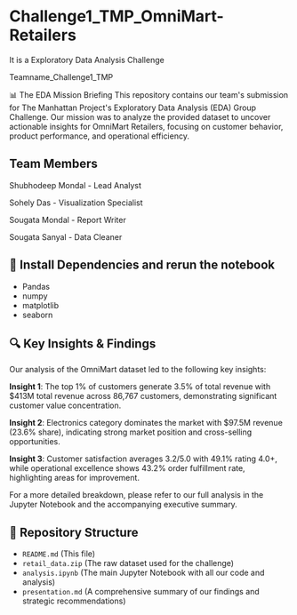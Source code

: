 # Challenge1_TMP_OmniMart-Retailers

It is a Exploratory Data Analysis Challenge

Teamname_Challenge1_TMP

📊 The EDA Mission Briefing
This repository contains our team's submission for The Manhattan Project's Exploratory Data Analysis (EDA) Group Challenge. Our mission was to analyze the provided dataset to uncover actionable insights for OmniMart Retailers, focusing on customer behavior, product performance, and operational efficiency.

## Team Members

Shubhodeep Mondal - Lead Analyst

Sohely Das - Visualization Specialist

Sougata Mondal - Report Writer

Sougata Sanyal - Data Cleaner

## 🚀 Install Dependencies and rerun the notebook

- Pandas
- numpy
- matplotlib
- seaborn

## 🔍 Key Insights & Findings

Our analysis of the OmniMart dataset led to the following key insights:

**Insight 1**: The top 1% of customers generate 3.5% of total revenue with $413M total revenue across 86,767 customers, demonstrating significant customer value concentration.

**Insight 2**: Electronics category dominates the market with $97.5M revenue (23.6% share), indicating strong market position and cross-selling opportunities.

**Insight 3**: Customer satisfaction averages 3.2/5.0 with 49.1% rating 4.0+, while operational excellence shows 43.2% order fulfillment rate, highlighting areas for improvement.

For a more detailed breakdown, please refer to our full analysis in the Jupyter Notebook and the accompanying executive summary.

## 📁 Repository Structure

- `README.md` (This file)
- `retail_data.zip` (The raw dataset used for the challenge)
- `analysis.ipynb` (The main Jupyter Notebook with all our code and analysis)
- `presentation.md` (A comprehensive summary of our findings and strategic recommendations)

